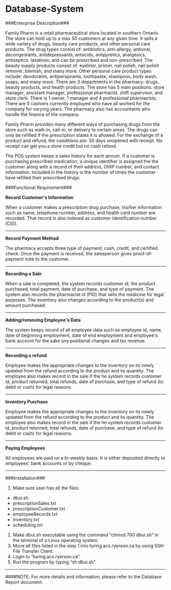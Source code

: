 # Database-System

###Enterprise Description###

Family Pharm is a retail pharmaceutical store located in southern Ontario. The store can hold up to a max 50 customers at any given time. It sells a wide variety of drugs, beauty care products, and other personal care products. The drug types consist of: antibiotics, anti-allergy, antiviral, decongestants, antidepressants, antacids, antipyretics, analgesics, antiseptics. laxatives, and can be prescribed and non-prescribed. The beauty supply products consist of: eyeliner, primer, nail polish, nail polish remover, blemish, and many more. Other personal care product types include: deodorants, antiperspirants, toothpaste, shampoos, body wash, soaps, and many more.  There are 3 departments in the pharmacy: drugs, beauty products, and health products. The store has 5 main positions: store manager, assistant manager, professional pharmacist, shift supervisor, and store clerk. There is 1 owner, 1 manager and 4 professional pharmacists. There are 5 cashiers currently employed who have all worked for the company for varying years. The pharmacy also has accountants who handle the finance of the company.

Family Pharm provides many different ways of purchasing drugs from the store such as walk-in, call-in, or delivery to certain areas.  The drugs can only be refilled if the prescription states it is allowed. For the exchange of a product and refund, the conditions are: 30 days unopened with receipt. No receipt can get you a store credit but no cash refund. 

The POS system keeps a sales history for each annum. If a customer is purchasing prescribed medication, a unique identifier is assigned the the customer along with a record of their address, OHIP number, and contact information.  Included in the history is the number of times the customer have refilled their prescribed drugs.

###Functional Requirement###

**Record Customer's Information**

When a customer makes a prescription drug purchase, his/her information such as name, telephone number, address, and health card number are recorded. That record is also indexed as customer identification number (CID).

------------------------------------------------------------------------------------------------------------------
**Record Payment Method**

The pharmacy accepts three type of payment; cash, credit, and certified check. Once the payment is received, the salesperson gives proof-of-payment note to the customer.

------------------------------------------------------------------------------------------------------------------
**Recording a Sale**

When a sale is completed, the system records customer id, the product purchased, total payment, date of purchase, and type of payment. The system also records the pharmacist id (PID) that sells the medicine for legal purposes. The inventory also changes according to the product(s) and amount purchased.

------------------------------------------------------------------------------------------------------------------
**Adding/removing Employee's Data**

The system keeps record of all employee data such as employee id, name, date of beginning employment, date of end employment and employee's bank account for the sake any positional changes and tax revenue.

------------------------------------------------------------------------------------------------------------------
**Recording a refund**

Employee makes the appropriate changes to the inventory on its newly updated from the refund according to the product and its quantity. The employee also makes record in the sale if the he system records customer id, product returned, total refunds, date of purchase, and type of refund (to debit or cash) for legal reasons.

------------------------------------------------------------------------------------------------------------------
**Inventory Purchase**

Employee makes the appropriate changes to the inventory on its newly updated from the refund according to the product and its quantity. The employee also makes record in the sale if the he system records customer id, product returned, total refunds, date of purchase, and type of refund (to debit or cash) for legal reasons.

------------------------------------------------------------------------------------------------------------------
**Paying Employees**

All employees are paid on a bi-weekly basis. It is either deposited directly to employees' bank accounts or by cheque. 

------------------------------------------------------------------------------------------------------------------
###Installation###

1.	Make sure user has all the files:
  - dbui.sh
  - prescriptionSales.txt
  - prescriptionCustomer.txt
  - employeeRecords.txt
  - inventory.txt
  - scheduling.txt
2.	Make dbui.sh executable using the command “chmod 700 dbui.sh” in the terminal of a Linux operating system.
3.	Move all files listed in the step 1 into turing.acs.ryerson.ca by using SSH File Transfer Client.
4.	Login to “turing.acs.ryerson.ca”.
5.	Run the program by typing “sh dbui.sh”.

------------------------------------------------------------------------------------------------------------------

####NOTE: For more details and information, please refer to the Database Report document.
